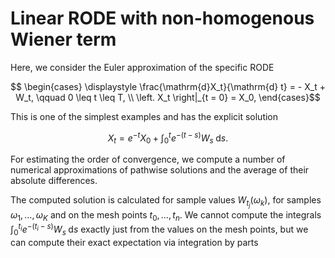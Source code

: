 # Linear RODE with non-homogenous Wiener term

Here, we consider the Euler approximation of the specific RODE
```math
  \begin{cases}
    \displaystyle \frac{\mathrm{d}X_t}{\mathrm{d} t} = - X_t + W_t, \qquad 0 \leq t \leq T, \\
    \left. X_t \right|_{t = 0} = X_0,
  \end{cases}
```
This is one of the simplest examples and has the explicit solution
```math
X_t = e^{-t}X_0 + \int_0^t e^{-(t - s)} W_s \;\mathrm{d}s.
```

For estimating the order of convergence, we compute a number of numerical approximations of pathwise solutions and the average of their absolute differences.

The computed solution is calculated for sample values $W_{t_j}(\omega_k)$, for samples $\omega_1, \ldots, \omega_K$ and on the mesh points $t_0, \ldots, t_n$. We cannot compute the integrals $\int_0^{t_i} e^{-(t_i - s)}W_s\;\mathrm{d}s$ exactly just from the values on the mesh points, but we can compute their exact expectation via integration by parts
```math

```

